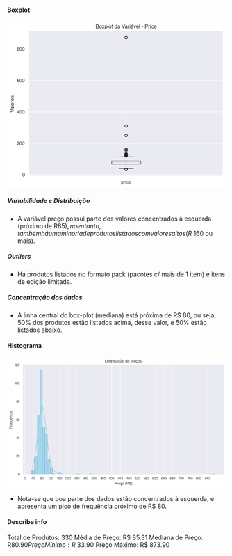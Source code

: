 #### Boxplot
![alt text](image.png)

##### Variabilidade e Distribuição
- A variável preço possui parte dos valores concentrados à esquerda (próximo de R$ 85), no entanto, também há uma minoria de produtos listados com valores altos (R$ 160 ou mais).

##### Outliers
- Há produtos listados no formato pack (pacotes c/ mais de 1 item) e itens de edição limitada.

##### Concentração dos dados
- A linha central do box-plot (mediana) está próxima de R$ 80, ou seja, 50% dos produtos estão listados acima, desse valor, e 50% estão listados abaixo.

#### Histograma
![alt text](image-1.png)
- Nota-se que boa parte dos dados estão concentrados à esquerda, e apresenta um pico de frequência próximo de R$ 80.

#### Describe info
Total de Produtos: 330
Média de Preço: R$ 85.31
Mediana de Preço: R$ 80.90
Preço Mínimo: R$ 33.90
Preço Máximo: R$ 873.90